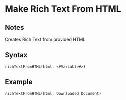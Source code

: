 # Make Rich Text From HTML

## Notes
Creates Rich Text from provided HTML.

## Syntax

```
richTextFromHTML(html: <#Variable#>)
```

## Example
```
richTextFromHTML(html: Downloaded Document)
```